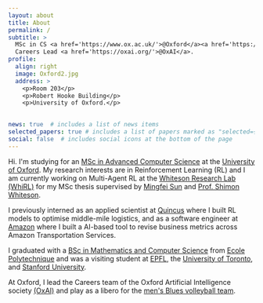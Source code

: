 ```yaml
---
layout: about
title: About
permalink: /
subtitle: >
  MSc in CS <a href='https://www.ox.ac.uk/'>@Oxford</a><a href='https://whirl.cs.ox.ac.uk/'>(@WhiRL)</a>, 
  Careers Lead <a href='https://oxai.org/'>@OxAI</a>.
profile:
  align: right
  image: Oxford2.jpg
  address: >
    <p>Room 203</p>
    <p>Robert Hooke Building</p>
    <p>University of Oxford.</p>
    

news: true  # includes a list of news items
selected_papers: true # includes a list of papers marked as "selected={true}"
social: false  # includes social icons at the bottom of the page
---
```


Hi. I'm studying for an [MSc in Advanced Computer Science](https://www.ox.ac.uk/admissions/graduate/courses/msc-advanced-computer-science) at the [University of Oxford](https://www.ox.ac.uk/).
My research interests are in Reinforcement Learning (RL) and I am currently working on Multi-Agent RL at the [Whiteson Research Lab (WhiRL)](https://whirl.cs.ox.ac.uk/) for my MSc thesis supervised by [Mingfei Sun](https://mingfeisun.github.io/) and [Prof. Shimon Whiteson](http://whirl.cs.ox.ac.uk/pages/people/shimon.html).

I previously interned as an applied scientist at [Quincus](https://www.quincus.com/media_news/yahoo-finance-leader-in-ai-driven-supply-chain-technology-quincus-announces-toronto-rd-expansion/) where I built RL models to optimise middle-mile logistics, and as a software engineer at [Amazon](https://amazon.jobs/en/business_categories/student-programs) where I built a AI-based tool to revise business metrics across Amazon Transportation Services.

I graduated with a [BSc in Mathematics and Computer Science](https://programmes.polytechnique.edu/en/bachelor/bachelor-of-science) from [Ecole Polytechnique](https://programmes.polytechnique.edu/en) and was a visiting student at [EPFL](https://www.epfl.ch/en/), the [University of Toronto](https://www.utoronto.ca/), and [Stanford University](https://www.stanford.edu/).

At Oxford, I lead the Careers team of the Oxford Artificial Intelligence society [(OxAI)]() and play as a libero for the [men's Blues volleyball team](https://www.sport.ox.ac.uk/volleyball).

